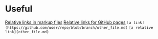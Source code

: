 # Useful

[Relative links in markup files](https://github.blog/2013-01-31-relative-links-in-markup-files/) [Relative links for GitHub pages](https://github.blog/2016-12-05-relative-links-for-github-pages/)
`[a link](https://github.com/user/repo/blob/branch/other_file.md)`
`[a relative link](other_file.md)`
